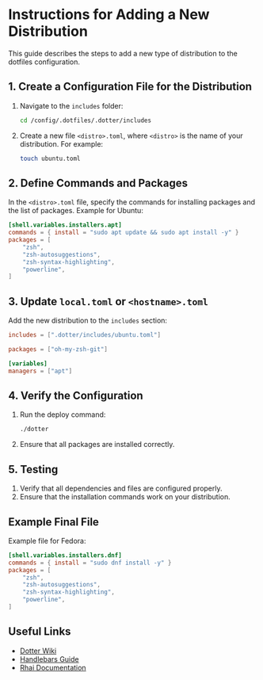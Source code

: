 # Instructions for Adding a New Distribution

This guide describes the steps to add a new type of distribution to the dotfiles configuration.

## 1. Create a Configuration File for the Distribution
1. Navigate to the `includes` folder:
   ```bash
   cd /config/.dotfiles/.dotter/includes
   ```
2. Create a new file `<distro>.toml`, where `<distro>` is the name of your distribution. For example:
   ```bash
   touch ubuntu.toml
   ```

## 2. Define Commands and Packages
In the `<distro>.toml` file, specify the commands for installing packages and the list of packages. Example for Ubuntu:
```toml
[shell.variables.installers.apt]
commands = { install = "sudo apt update && sudo apt install -y" }
packages = [
    "zsh",
    "zsh-autosuggestions",
    "zsh-syntax-highlighting",
    "powerline",
]
```

## 3. Update `local.toml` or `<hostname>.toml`
Add the new distribution to the `includes` section:
```toml
includes = [".dotter/includes/ubuntu.toml"]

packages = ["oh-my-zsh-git"]

[variables]
managers = ["apt"]
```

## 4. Verify the Configuration
1. Run the deploy command:
   ```bash
   ./dotter
   ```
2. Ensure that all packages are installed correctly.

## 5. Testing
1. Verify that all dependencies and files are configured properly.
2. Ensure that the installation commands work on your distribution.

## Example Final File
Example file for Fedora:
```toml
[shell.variables.installers.dnf]
commands = { install = "sudo dnf install -y" }
packages = [
    "zsh",
    "zsh-autosuggestions",
    "zsh-syntax-highlighting",
    "powerline",
]
```

## Useful Links
- [Dotter Wiki](https://github.com/SuperCuber/dotter/wiki)
- [Handlebars Guide](https://handlebarsjs.com/guide)
- [Rhai Documentation](https://github.com/rhaiscript/rhai)

